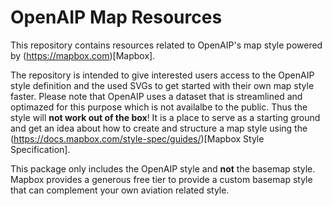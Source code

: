 # OpenAIP Map Resources

This repository contains resources related to OpenAIP's map style powered by (https://mapbox.com)[Mapbox].

The repository is intended to give interested users access to the OpenAIP style definition and the used SVGs to get started with their
own map style faster. Please note that OpenAIP uses a dataset that is streamlined and optimazed for this purpose which 
is not availalbe to the public. Thus the style will **not work out of the box**! It is a place to serve as a starting ground and get an
idea about how to create and structure a map style using the (https://docs.mapbox.com/style-spec/guides/)[Mapbox Style Specification]. 

This package only includes the OpenAIP style and **not** the basemap style. Mapbox provides a generous free tier to provide a custom basemap style
that can complement your own aviation related style.